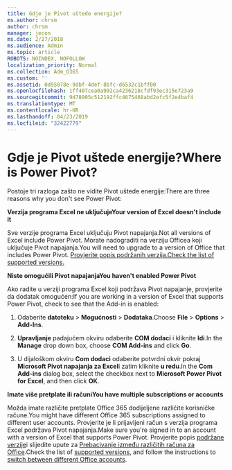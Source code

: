 ```yaml
---
title: Gdje je Pivot uštede energije?
ms.author: chrsm
author: chrsm
manager: jecon
ms.date: 2/27/2018
ms.audience: Admin
ms.topic: article
ROBOTS: NOINDEX, NOFOLLOW
localization_priority: Normal
ms.collection: Adm_O365
ms.custom: ''
ms.assetid: 0d95078e-9dbf-4def-8bfc-d6532c1bff00
ms.openlocfilehash: 1ff407cea0a992ca4236218cfdf93ec315e723a9
ms.sourcegitcommit: 9d78905c512192ffc4675468abd2efc5f2e4baf4
ms.translationtype: MT
ms.contentlocale: hr-HR
ms.lasthandoff: 04/23/2019
ms.locfileid: "32422779"
---
```

# <a name="where-is-power-pivot"></a><span data-ttu-id="5c1ed-102">Gdje je Pivot uštede energije?</span><span class="sxs-lookup"><span data-stu-id="5c1ed-102">Where is Power Pivot?</span></span>

<span data-ttu-id="5c1ed-103">Postoje tri razloga zašto ne vidite Pivot uštede energije:</span><span class="sxs-lookup"><span data-stu-id="5c1ed-103">There are three reasons why you don't see Power Pivot:</span></span>
  
 <span data-ttu-id="5c1ed-104">**Verzija programa Excel ne uključuje**</span><span class="sxs-lookup"><span data-stu-id="5c1ed-104">**Your version of Excel doesn't include it**</span></span>
  
<span data-ttu-id="5c1ed-105">Sve verzije programa Excel uključuju Pivot napajanja.</span><span class="sxs-lookup"><span data-stu-id="5c1ed-105">Not all versions of Excel include Power Pivot.</span></span> <span data-ttu-id="5c1ed-106">Morate nadograditi na verziju Officea koji uključuje Pivot napajanja.</span><span class="sxs-lookup"><span data-stu-id="5c1ed-106">You will need to upgrade to a version of Office that includes Power Pivot.</span></span> [<span data-ttu-id="5c1ed-107">Provjerite popis podržanih verzija.</span><span class="sxs-lookup"><span data-stu-id="5c1ed-107">Check the list of supported versions.</span></span>](https://support.office.com/article/aa64e217-4b6e-410b-8337-20b87e1c2a4b.aspx)
  
 <span data-ttu-id="5c1ed-108">**Niste omogućili Pivot napajanja**</span><span class="sxs-lookup"><span data-stu-id="5c1ed-108">**You haven't enabled Power Pivot**</span></span>
  
<span data-ttu-id="5c1ed-109">Ako radite u verziji programa Excel koji podržava Pivot napajanje, provjerite da dodatak omogućen:</span><span class="sxs-lookup"><span data-stu-id="5c1ed-109">If you are working in a version of Excel that supports Power Pivot, check to see that the Add-in is enabled:</span></span>
  
1. <span data-ttu-id="5c1ed-110">Odaberite **datoteku** \> **Mogućnosti** \> **Dodataka**.</span><span class="sxs-lookup"><span data-stu-id="5c1ed-110">Choose **File** \> **Options** \> **Add-Ins**.</span></span>
    
2. <span data-ttu-id="5c1ed-111">**Upravljanje** padajućem okviru odaberite **COM dodaci** i kliknite **Idi**.</span><span class="sxs-lookup"><span data-stu-id="5c1ed-111">In the **Manage** drop down box, choose **COM Add-ins** and click **Go**.</span></span>
    
3. <span data-ttu-id="5c1ed-112">U dijaloškom okviru **Com dodaci** odaberite potvrdni okvir pokraj **Microsoft Pivot napajanja za Excel**i zatim kliknite **u redu**.</span><span class="sxs-lookup"><span data-stu-id="5c1ed-112">In the **Com Add-ins** dialog box, select the checkbox next to **Microsoft Power Pivot for Excel**, and then click **OK**.</span></span> 
    
 <span data-ttu-id="5c1ed-113">**Imate više pretplate ili računi**</span><span class="sxs-lookup"><span data-stu-id="5c1ed-113">**You have multiple subscriptions or accounts**</span></span>
  
<span data-ttu-id="5c1ed-114">Možda imate različite pretplate Office 365 dodijeljene različite korisničke račune.</span><span class="sxs-lookup"><span data-stu-id="5c1ed-114">You might have different Office 365 subscriptions assigned to different user accounts.</span></span> <span data-ttu-id="5c1ed-115">Provjerite je li prijavljeni račun s verzija programa Excel podržava Pivot napajanja.</span><span class="sxs-lookup"><span data-stu-id="5c1ed-115">Make sure you're signed in to an account with a version of Excel that supports Power Pivot.</span></span> <span data-ttu-id="5c1ed-116">Provjerite popis [podržane verzije](https://support.office.com/article/aa64e217-4b6e-410b-8337-20b87e1c2a4b.aspx)i slijedite upute za [Prebacivanje između različitih računa za Office](https://support.office.com/article/b9582171-fd1f-4284-9846-bdd72bb28426.aspx#BKMK_WebSwitchAccounts).</span><span class="sxs-lookup"><span data-stu-id="5c1ed-116">Check the list of [supported versions](https://support.office.com/article/aa64e217-4b6e-410b-8337-20b87e1c2a4b.aspx), and follow the instructions to [switch between different Office accounts](https://support.office.com/article/b9582171-fd1f-4284-9846-bdd72bb28426.aspx#BKMK_WebSwitchAccounts).</span></span>
  

